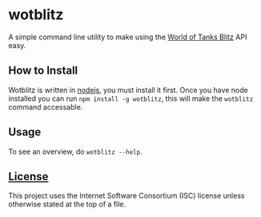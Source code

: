 wotblitz
========

A simple command line utility to make using the
[World of Tanks Blitz](http://wotblitz.com/) API easy.

How to Install
--------------

Wotblitz is written in [nodejs](https://nodejs.org/), you must install it first.
Once you have node installed you can run `npm install -g wotblitz`, this will make
the `wotblitz` command accessable.

Usage
-----

To see an overview, do `wotblitz --help`.

[License](LICENSE.md)
---------------------

This project uses the Internet Software Consortium (ISC) license unless otherwise
stated at the top of a file.
